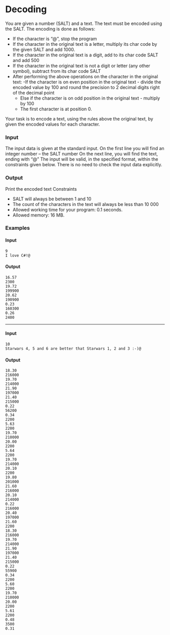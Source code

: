 # Decoding
You are given a number (SALT) and a text. The text must be encoded using the SALT.
The encoding is done as follows:
* If the character is “@”, stop the program
* If the character in the original text is a letter, multiply its char code by the given SALT and add 1000.
* If the character in the original text is a digit, add to its char code SALT and add 500
* If the character in the original text is not a digit or letter (any other symbol), subtract from its char code SALT
* After performing the above operations on the character in the original text:
	-If the character is on even position in the original text - divide the encoded value by 100 and round the precision to 2 decimal digits right of the decimal point
	- Else if the character is on odd position in the original text - multiply by 100
	- The first character is at position 0. 
	
Your task is to encode a text, using the rules above the original text, by given the encoded values for each character.
### Input
The input data is given at the standard input. 
On the first line you will find an integer number – the SALT number
On the next line, you will find the text, ending with “@”
The input will be valid, in the specified format, within the constraints given below. There is no need to check the input data explicitly.
### Output
Print the encoded text
Constraints
* SALT will always be between 1 and 10
* The count of the characters in the text will always be less than 10 000
* Allowed working time for your program: 0.1 seconds.
* Allowed memory: 16 MB.
### Examples
#### Input
```
9
I love C#!@
```
#### Output
```
16.57
2300
19.72
199900
20.62
190900
0.23
160300
0.26
2400
```

___

#### Input
```
10
Starwars 4, 5 and 6 are better that Starwars 1, 2 and 3 :-)@
```
#### Output
```
18.30
216000
19.70
214000
21.90
197000
21.40
215000
0.22
56200
0.34
2200
5.63
2200
19.70
210000
20.00
2200
5.64
2200
19.70
214000
20.10
2200
19.80
201000
21.60
216000
20.10
214000
0.22
216000
20.40
197000
21.60
2200
18.30
216000
19.70
214000
21.90
197000
21.40
215000
0.22
55900
0.34
2200
5.60
2200
19.70
210000
20.00
2200
5.61
2200
0.48
3500
0.31
```